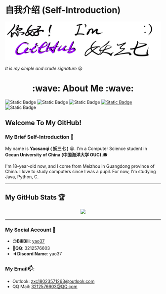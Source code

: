 # 自我介绍 (Self-Introduction)

![](me.png)

*<gray>It is my simple and crude signature* :frowning:

<div align="center">
 <h1>:wave: About Me :wave:</h1>
</div>

![Static Badge](https://img.shields.io/badge/Super%20Miku%20Fans-39C5BB) ![Static Badge](https://img.shields.io/badge/我去-初音未来-39C5BB) ![Static Badge](https://img.shields.io/badge/VSCode-YYDS-gold) [![Static Badge](https://img.shields.io/badge/GitHub-Yaosanqi137-black)](https://github.com/Yaosanqi137) ![Static Badge](https://img.shields.io/badge/JetBrians-YYDS-gold)



## Welcome To My GitHub!

### My Brief Self-Introduction 🤔

My name is **Yaosanqi ( 妖三七 )** :grinning:. I'm a Computer Science student in **Ocean University of China (中国海洋大学 OUC)** :mortar_board:

I'm 18-year-old now, and I come from Meizhou in Guangdong province of China. I love to study computers since I was a pupil. For now, I'm studying Java, Python, C.

---
## My GitHub Stats 🏆

<div align="center">
  <a herf=""><img src="https://github-readme-stats.vercel.app/api?username=Yaosanqi137&theme=radical"></a>
</div>

---
### My Social Account :star_struck:

- :tv:**BiliBili**: [yao37](https://space.bilibili.com/363216678)
- :penguin:**QQ**: 3212576603
- :speaker:**Discord Name**: yao37

### My Email:mailbox::

- Outlook: zxc18023571263@outlook.com
- QQ Mail: 3212576603@QQ.com
